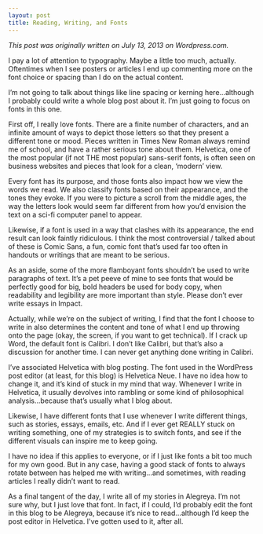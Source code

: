 ```yaml
---
layout: post
title: Reading, Writing, and Fonts
---
```


_This post was originally written on July 13, 2013 on Wordpress.com._

I pay a lot of attention to typography. Maybe a little too much, actually. Oftentimes when I see posters or articles I end up commenting more on the font choice or spacing than I do on the actual content.

I’m not going to talk about things like line spacing or kerning here…although I probably could write a whole blog post about it. I’m just going to focus on fonts in this one.

First off, I really love fonts. There are a finite number of characters, and an infinite amount of ways to depict those letters so that they present a different tone or mood. Pieces written in Times New Roman always remind me of school, and have a rather serious tone about them. Helvetica, one of the most popular (if not THE most popular) sans-serif fonts, is often seen on business websites and pieces that look for a clean, ‘modern’ view.

Every font has its purpose, and those fonts also impact how we view the words we read. We also classify fonts based on their appearance, and the tones they evoke. If you were to picture a scroll from the middle ages, the way the letters look would seem far different from how you’d envision the text on a sci-fi computer panel to appear.

Likewise, if a font is used in a way that clashes with its appearance, the end result can look faintly ridiculous. I think the most controversial / talked about of these is Comic Sans, a fun, comic font that’s used far too often in handouts or writings that are meant to be serious.

As an aside, some of the more flamboyant fonts shouldn’t be used to write paragraphs of text. It’s a pet peeve of mine to see fonts that would be perfectly good for big, bold headers be used for body copy, when readability and legibility are more important than style. Please don’t ever write essays in Impact.

Actually, while we’re on the subject of writing, I find that the font I choose to write in also determines the content and tone of what I end up throwing onto the page (okay, the screen, if you want to get technical). If I crack up Word, the default font is Calibri. I don’t like Calibri, but that’s also a discussion for another time. I can never get anything done writing in Calibri.

I’ve associated Helvetica with blog posting. The font used in the WordPress post editor (at least, for this blog) is Helvetica Neue. I have no idea how to change it, and it’s kind of stuck in my mind that way. Whenever I write in Helvetica, it usually devolves into rambling or some kind of philosophical analysis…because that’s usually what I blog about.

Likewise, I have different fonts that I use whenever I write different things, such as stories, essays, emails, etc. And if I ever get REALLY stuck on writing something, one of my strategies is to switch fonts, and see if the different visuals can inspire me to keep going.

I have no idea if this applies to everyone, or if I just like fonts a bit too much for my own good. But in any case, having a good stack of fonts to always rotate between has helped me with writing…and sometimes, with reading articles I really didn’t want to read.

As a final tangent of the day, I write all of my stories in Alegreya. I’m not sure why, but I just love that font. In fact, if I could, I’d probably edit the font in this blog to be Alegreya, because it’s nice to read…although I’d keep the post editor in Helvetica. I've gotten used to it, after all.